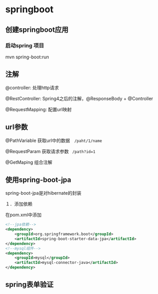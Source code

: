 # springboot

## 创建springboot应用





### 启动spring 项目

mvn spring-boot:run



## 注解

@controller: 处理http请求

@RestController: Spring4之后的注解，@ResponseBody + @Controller

@RequestMapping:  配置url映射

## url参数

@PathVariable 获取url中的数据　``/paht/1/name``

@RequestParam 获取请求参数  `` /path?id=1``

@GetMaping 组合注解



## 使用spring-boot-jpa

spring-boot-jpa是对hibernate的封装

１．添加依赖

在pom.xml中添加

```xml
<!--jpa依赖-->
<dependency>
	<groupId>org.springframework.boot</groupId>
    <artifactId>spring-boot-starter-data-jpa</artifactId>
</dependency>
<!--mysql组件-->
<dependency>
	<groupId>mysql</groupId>
    <artifactId>mysql-connector-java</artifactId>
</dependency>
```

## spring表单验证

